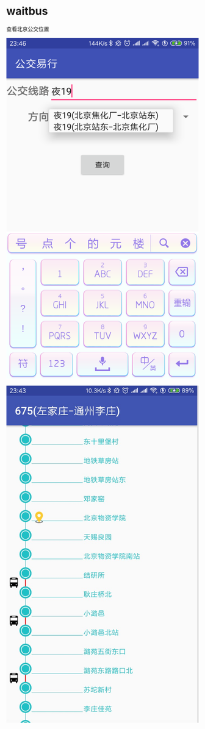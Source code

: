 # waitbus
查看北京公交位置


![Image text](readmePic/查询界面.png)

![Image text](readmePic/41F6214F-EC16-46DD-9B29-7A4A112D4757.png)
